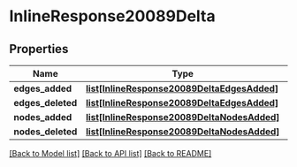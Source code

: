 # InlineResponse20089Delta

## Properties
Name | Type | Description | Notes
------------ | ------------- | ------------- | -------------
**edges_added** | [**list[InlineResponse20089DeltaEdgesAdded]**](InlineResponse20089DeltaEdgesAdded.md) |  | [optional] 
**edges_deleted** | [**list[InlineResponse20089DeltaEdgesAdded]**](InlineResponse20089DeltaEdgesAdded.md) |  | [optional] 
**nodes_added** | [**list[InlineResponse20089DeltaNodesAdded]**](InlineResponse20089DeltaNodesAdded.md) |  | [optional] 
**nodes_deleted** | [**list[InlineResponse20089DeltaNodesAdded]**](InlineResponse20089DeltaNodesAdded.md) |  | [optional] 

[[Back to Model list]](../README.md#documentation-for-models) [[Back to API list]](../README.md#documentation-for-api-endpoints) [[Back to README]](../README.md)

